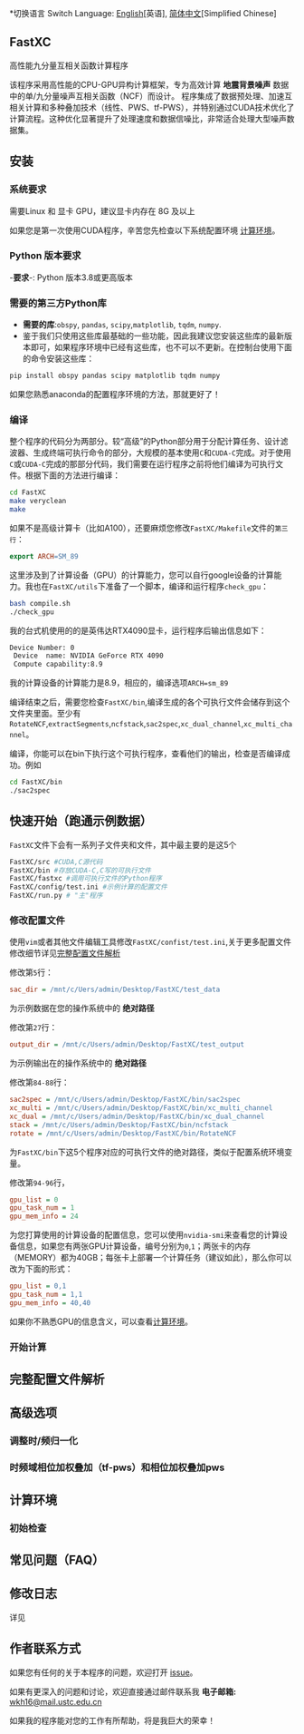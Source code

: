 *切换语言 Switch Language: [English](README.md)[英语], [简体中文](README.zh-CN.md)[Simplified Chinese]

## FastXC
高性能九分量互相关函数计算程序

该程序采用高性能的CPU-GPU异构计算框架，专为高效计算 __地震背景噪声__ 数据中的单/九分量噪声互相关函数（NCF）而设计。
程序集成了数据预处理、加速互相关计算和多种叠加技术（线性、PWS、tf-PWS），并特别通过CUDA技术优化了计算流程。这种优化显著提升了处理速度和数据信噪比，非常适合处理大型噪声数据集。

## 安装
### 系统要求
需要Linux 和 显卡 GPU，建议显卡内存在 8G 及以上

如果您是第一次使用CUDA程序，辛苦您先检查以下系统配置环境 [计算环境](#计算环境)。
### Python 版本要求
-**要求**-: Python 版本3.8或更高版本
### 需要的第三方Python库
- **需要的库**:`obspy`, `pandas`, `scipy`,`matplotlib`, `tqdm`, `numpy`.
- 鉴于我们只使用这些库最基础的一些功能，因此我建议您安装这些库的最新版本即可，如果程序环境中已经有这些库，也不可以不更新。在控制台使用下面的命令安装这些库：
```bash
pip install obspy pandas scipy matplotlib tqdm numpy
```
如果您熟悉anaconda的配置程序环境的方法，那就更好了！
### 编译
整个程序的代码分为两部分。较“高级”的Python部分用于分配计算任务、设计滤波器、生成终端可执行命令的部分，大规模的基本使用`C`和`CUDA-C`完成。对于使用`C`或`CUDA-C`完成的那部分代码，我们需要在运行程序之前将他们编译为可执行文件。根据下面的方法进行编译：
```bash
cd FastXC
make veryclean
make
```
如果不是高级计算卡（比如A100），还要麻烦您修改`FastXC/Makefile`文件的`第三行`：
```makefile
export ARCH=SM_89
```
这里涉及到了计算设备（GPU）的计算能力，您可以自行google设备的计算能力。我也在`FastXC/utils`下准备了一个脚本，编译和运行程序`check_gpu`：
```bash
bash compile.sh
./check_gpu
```
我的台式机使用的的是英伟达RTX4090显卡，运行程序后输出信息如下：
```bash
Device Number: 0
 Device  name: NVIDIA GeForce RTX 4090
 Compute capability:8.9
```
我的计算设备的计算能力是8.9，相应的，编译选项`ARCH=sm_89`

编译结束之后，需要您检查`FastXC/bin`,编译生成的各个可执行文件会储存到这个文件夹里面。至少有`RotateNCF`,`extractSegments`,`ncfstack`,`sac2spec`,`xc_dual_channel`,`xc_multi_channel`。


编译，你能可以在bin下执行这个可执行程序，查看他们的输出，检查是否编译成功。例如
```bash
cd FastXC/bin
./sac2spec
```
## 快速开始（跑通示例数据）
`FastXC`文件下会有一系列子文件夹和文件，其中最主要的是这5个
```bash
FastXC/src #CUDA,C源代码
FastXC/bin #存放CUDA-C,C写的可执行文件
FastXC/fastxc #调用可执行文件的Python程序
FastXC/config/test.ini #示例计算的配置文件
FastXC/run.py # "主"程序
```
### 修改配置文件
使用`vim`或者其他文件编辑工具修改`FastXC/confist/test.ini`,关于更多配置文件修改细节详见[完整配置文件解析](#完整配置文件解析)


修改第`5`行：
```ini
sac_dir = /mnt/c/Uers/admin/Desktop/FastXC/test_data
```
为示例数据在您的操作系统中的 __绝对路径__


修改第`27`行：
```ini
output_dir = /mnt/c/Users/admin/Desktop/FastXC/test_output
```
为示例输出在的操作系统中的 __绝对路径__

修改第`84-88`行：
```ini
sac2spec = /mnt/c/Users/admin/Desktop/FastXC/bin/sac2spec
xc_multi = /mnt/c/Users/admin/Desktop/FastXC/bin/xc_multi_channel
xc_dual = /mnt/c/Users/admin/Desktop/FastXC/bin/xc_dual_channel
stack = /mnt/c/Users/admin/Desktop/FastXC/bin/ncfstack
rotate = /mnt/c/Users/admin/Desktop/FastXC/bin/RotateNCF
```
为`FastXC/bin`下这5个程序对应的可执行文件的绝对路径，类似于配置系统环境变量。

修改第`94-96`行，
```ini
gpu_list = 0
gpu_task_num = 1
gpu_mem_info = 24
```
为您打算使用的计算设备的配置信息，您可以使用`nvidia-smi`来查看您的计算设备信息，如果您有两张GPU计算设备，编号分别为`0`,`1`；两张卡的内存（MEMORY）都为40GB；每张卡上部署一个计算任务（建议如此），那么你可以改为下面的形式：
```ini
gpu_list = 0,1
gpu_task_num = 1,1
gpu_mem_info = 40,40
```
如果你不熟悉GPU的信息含义，可以查看[计算环境](#计算环境)。
### 开始计算

## 完整配置文件解析

## 高级选项
### 调整时/频归一化
### 时频域相位加权叠加（tf-pws）和相位加权叠加pws
## 计算环境
### 初始检查

## 常见问题（FAQ）
## 修改日志
详见 

## 作者联系方式
如果您有任何的关于本程序的问题，欢迎打开 [issue](https://github.com/wangkingh/FastXC/issues)。

如果有更深入的问题和讨论，欢迎直接通过邮件联系我
**电子邮箱:** [wkh16@mail.ustc.edu.cn](mailto:wkh16@mail.ustc.edu.cn)

如果我的程序能对您的工作有所帮助，将是我巨大的荣幸！

